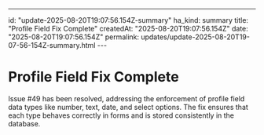 ---
id: "update-2025-08-20T19:07:56.154Z-summary"
ha_kind: summary
title: "Profile Field Fix Complete"
createdAt: "2025-08-20T19:07:56.154Z"
date: "2025-08-20T19:07:56.154Z"
permalink: updates/update-2025-08-20T19-07-56-154Z-summary.html
---<!--HA-START-->
# Profile Field Fix Complete

Issue #49 has been resolved, addressing the enforcement of profile field data types like number, text, date, and select options. The fix ensures that each type behaves correctly in forms and is stored consistently in the database.

<!--HA-END-->
